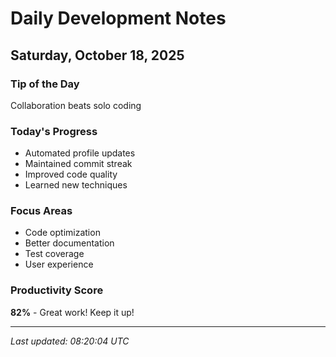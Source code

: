 # Daily Development Notes

## Saturday, October 18, 2025

### Tip of the Day
Collaboration beats solo coding

### Today's Progress
- Automated profile updates
- Maintained commit streak
- Improved code quality
- Learned new techniques

### Focus Areas
- Code optimization
- Better documentation
- Test coverage
- User experience

### Productivity Score
**82%** - Great work! Keep it up!

---
*Last updated: 08:20:04 UTC*
